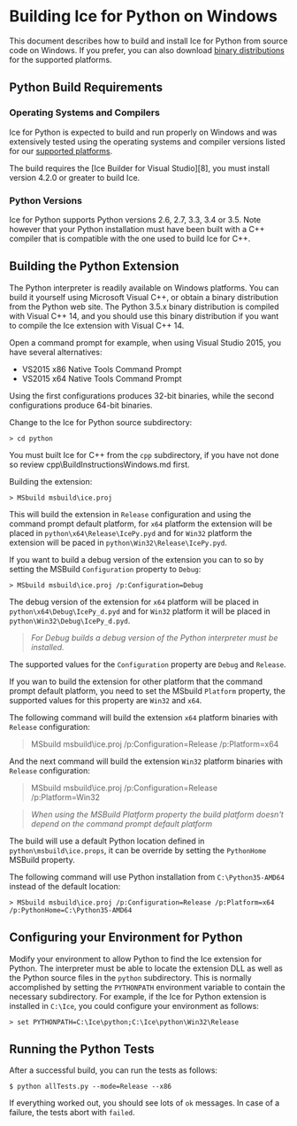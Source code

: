 # Building Ice for Python on Windows

This document describes how to build and install Ice for Python from source code
on Windows. If you prefer, you can also download [binary distributions][1] for
the supported platforms.

## Python Build Requirements

### Operating Systems and Compilers

Ice for Python is expected to build and run properly on Windows and was
extensively tested using the operating systems and compiler versions listed for
our [supported platforms][2].

The build requires the [Ice Builder for Visual Studio][8], you must install
version 4.2.0 or greater to build Ice.

### Python Versions

Ice for Python supports Python versions 2.6, 2.7, 3.3, 3.4 or 3.5. Note however
that your Python installation must have been built with a C++ compiler that is
compatible with the one used to build Ice for C++.

## Building the Python Extension

The Python interpreter is readily available on Windows platforms. You can build
it yourself using Microsoft Visual C++, or obtain a binary distribution from the
Python web site. The Python 3.5.x binary distribution is compiled with Visual
C++ 14, and you should use this binary distribution if you want to compile the
Ice extension with Visual C++ 14.

Open a command prompt for example, when using Visual Studio 2015, you have
several alternatives:

- VS2015 x86 Native Tools Command Prompt
- VS2015 x64 Native Tools Command Prompt

Using the first configurations produces 32-bit binaries, while the second
configurations produce 64-bit binaries.

Change to the Ice for Python source subdirectory:

    > cd python

You must built Ice for C++ from the `cpp` subdirectory, if you have not done so
review cpp\BuildInstructionsWindows.md first.

Building the extension:

    > MSbuild msbuild\ice.proj

This will build the extension in `Release` configuration and using the command
prompt default platform, for `x64` platform the extension will be placed in
`python\x64\Release\IcePy.pyd` and for `Win32` platform the extension will be
paced in `python\Win32\Release\IcePy.pyd`.

If you want to build a debug version of the extension you can to so by setting
the MSBuild `Configuration` property to `Debug`:

    > MSbuild msbuild\ice.proj /p:Configuration=Debug

The debug version of the extension for `x64` platform will be placed in
`python\x64\Debug\IcePy_d.pyd` and for `Win32` platform it will be placed in
`python\Win32\Debug\IcePy_d.pyd`.

> *For Debug builds a debug version of the Python interpreter must be installed.*

The supported values for the `Configuration` property are `Debug` and `Release`.

If you wan to build the extension for other platform that the command prompt default
platform, you need to set the MSbuild `Platform` property, the supported values for
this property are `Win32` and `x64`.

The following command will build the extension `x64` platform binaries with `Release`
configuration:

  > MSbuild msbuild\ice.proj /p:Configuration=Release /p:Platform=x64

And the next command will build the extension `Win32` platform binaries with `Release`
configuration:

  > MSbuild msbuild\ice.proj /p:Configuration=Release /p:Platform=Win32

> *When using the MSBuild Platform property the build platform doesn't depend on the
command prompt default platform*

The build will use a default Python location defined in `python\msbuild\ice.props`,
it can be override by setting the `PythonHome` MSBuild property.

The following command will use Python installation from `C:\Python35-AMD64` instead of
the default location:

    > MSbuild msbuild\ice.proj /p:Configuration=Release /p:Platform=x64 /p:PythonHome=C:\Python35-AMD64

## Configuring your Environment for Python

Modify your environment to allow Python to find the Ice extension for Python.
The interpreter must be able to locate the extension DLL as well as the Python
source files in the `python` subdirectory. This is normally accomplished by
setting the `PYTHONPATH` environment variable to contain the necessary
subdirectory. For example, if the Ice for Python extension is installed in
`C:\Ice`, you could configure your environment as follows:

    > set PYTHONPATH=C:\Ice\python;C:\Ice\python\Win32\Release


## Running the Python Tests

After a successful build, you can run the tests as follows:

    $ python allTests.py --mode=Release --x86

If everything worked out, you should see lots of `ok` messages. In case of a
failure, the tests abort with `failed`.

[1]: https://zeroc.com/download.html
[2]: https://doc.zeroc.com/display/Ice36/Supported+Platforms+for+Ice+3.6.2
